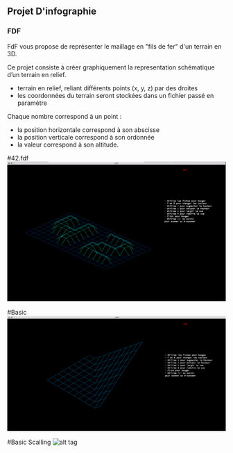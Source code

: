 ## Projet D'infographie

### FDF

FdF vous propose de représenter le maillage en "fils de fer" d'un terrain en 3D.

Ce projet consiste à créer graphiquement la representation schématique d’un terrain en relief.

* terrain en relief, reliant différents points (x, y, z) par des droites
* les coordonnées du terrain seront stockées dans un fichier passé en paramètre

Chaque nombre correspond à un point :

* la position horizontale correspond à son abscisse
* la position verticale correspond à son ordonnée
* la valeur correspond à son altitude.

#42.fdf 
![alt tag](/screenst/screen_shot1.png)

#Basic
![alt tag](/screenst/screen_shot2.png)

#Basic Scalling
![alt tag](/screen/screen_shot3.png)
